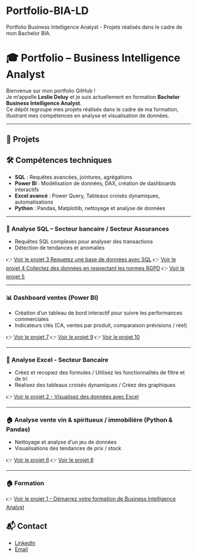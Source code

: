# Portfolio-BIA-LD
Portfolio Business Intelligence Analyst - Projets réalisés dans le cadre de mon Bachelor BIA.
# 🎓 Portfolio – Business Intelligence Analyst

Bienvenue sur mon portfolio GitHub !  
Je m’appelle **Leslie Deluy** et je suis actuellement en formation **Bachelor Business Intelligence Analyst**.  
Ce dépôt regroupe mes projets réalisés dans le cadre de ma formation, illustrant mes compétences en analyse et visualisation de données.

---
## 📂 Projets

## 🛠️ Compétences techniques 
- **SQL** : Requêtes avancées, jointures, agrégations  
- **Power BI** : Modélisation de données, DAX, création de dashboards interactifs  
- **Excel avancé** : Power Query, Tableaux croisés dynamiques, automatisations
- **Python** : Pandas, Matplotlib, nettoyage et analyse de données

---
### 🏦 Analyse SQL – Secteur bancaire / Secteur Assurances 
- Requêtes SQL complexes pour analyser des transactions  
- Détection de tendances et anomalies  

👉 [Voir le projet 3 Requetez une base de données avec SQL](projets/03-sql-requetes/)
👉 [Voir le projet 4 Collectez des données en respectant les normes RGPD](projets/04-sql-rgpd/)
👉 [Voir le projet 5](projets/sql-Manipulez-une-base-de-données-avec-SQL-pour-suivre-la-satisfaction-client)

---

### 📊 Dashboard ventes (Power BI)
- Création d’un tableau de bord interactif pour suivre les performances commerciales  
- Indicateurs clés (CA, ventes par produit, comparaison prévisions / réel)  

👉 [Voir le projet 7](projets/powerbi-Créez-un-tableau-de-bord-dynamique-avec-PowerBI-pour-visualiser-l-avancement-de-projets)
👉 [Voir le projet 9](projets/powerbi-Améliorez-les-performances-de-l-entreprise)
👉 [Voir le projet 10](projets/powerbi-Analysez-une-demande-business-et-identifiez-les-segments-du-marché-les-plus-pertinents-pour-votre-client)

---

### 🏦 Analyse Excel - Secteur Bancaire 
- Créez et recopiez des formules / Utilisez les fonctionnalités de filtre et de tri
- Réalisez des tableaux croisés dynamiques / Créez des graphiques
  
👉 [Voir le projet 2 - Visualisez des données avec Excel](projets/02-excel-visualisation/)

---

### 🏠 Analyse vente vin & spiritueux / immobilière (Python & Pandas)
- Nettoyage et analyse d’un jeu de données   
- Visualisations des tendances de prix  / stock 

👉 [Voir le projet 6](projets/python-Optimisez-la-gestion-&-nettoyez-les-données-du-stock-d-une-boutique)
👉 [Voir le projet 8](projets/python-Analysez-l-évolution-des-prix-de-l-immobilier-avec-Python)


---

### 🏠 Formation
👉 [Voir le projet 1 – Démarrez votre formation de Business Intelligence Analyst](projets/01-intro-bia/)


## 📬 Contact
- [LinkedIn](https://www.linkedin.com/in/leslie-d-47319389/)
- [Email](mailto:deluyleslie@hotmail.com)
